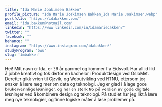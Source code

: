 ```yaml
---
title: "Ida Marie Joakimsen Bakken"
profile_picture: "Ida Marie Joakimsen Bakken_Ida Marie Joakimsen.webp"
portfolio: "https://idabakken.com/"
email: "ida.bakken@hotmail.com"
linkedin: "https://www.linkedin.com/in/idamariebakken/"
twitter: ""
facebook: ""
behance: ""
instagram: "https://www.instagram.com/idabakken/"
studyProgram: "bwu"
slug: "imbakken"
---
```


Hei! Mitt navn er Ida, er 26 år gammel og kommer fra Eidsvoll. Har alltid likt å jobbe kreativt og tok derfor en bachelor i Produktdesign ved OsloMet. Deretter gikk veien til Gjøvik, og Webutvikling ved NTNU, ettersom jeg ønsket å lære meg mer om data og teknologi. Jeg er glad i å lage gode brukervennlige løsninger, og har en sterk tro på verdien av gode digitale løsninger ved å kombinere design og teknologi. På studiet har jeg likt å lære meg nye teknologier, og finne logiske måter å løse problemer på.
